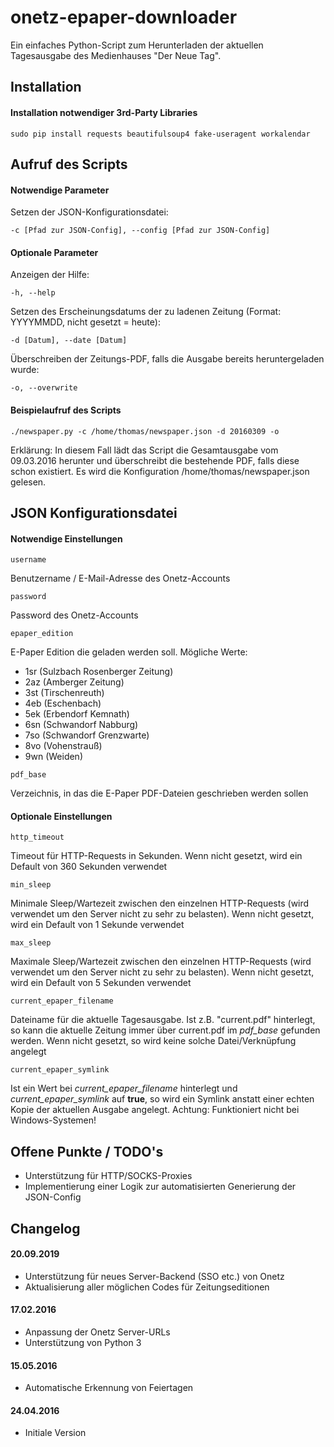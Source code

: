 # onetz-epaper-downloader
Ein einfaches Python-Script zum Herunterladen der aktuellen Tagesausgabe des Medienhauses "Der Neue Tag".

## Installation
#### Installation notwendiger 3rd-Party Libraries
```
sudo pip install requests beautifulsoup4 fake-useragent workalendar
```

## Aufruf des Scripts
#### Notwendige Parameter
Setzen der JSON-Konfigurationsdatei:
```
-c [Pfad zur JSON-Config], --config [Pfad zur JSON-Config]
```

#### Optionale Parameter
Anzeigen der Hilfe:
```
-h, --help
```
Setzen des Erscheinungsdatums der zu ladenen Zeitung (Format: YYYYMMDD, nicht gesetzt = heute):
```
-d [Datum], --date [Datum]
```
Überschreiben der Zeitungs-PDF, falls die Ausgabe bereits heruntergeladen wurde:
```
-o, --overwrite
```

#### Beispielaufruf des Scripts
```
./newspaper.py -c /home/thomas/newspaper.json -d 20160309 -o
```
Erklärung:
In diesem Fall lädt das Script die Gesamtausgabe vom 09.03.2016 herunter und überschreibt die bestehende PDF, falls diese schon existiert. Es wird die Konfiguration /home/thomas/newspaper.json gelesen.

## JSON Konfigurationsdatei
#### Notwendige Einstellungen
```
username
```
Benutzername / E-Mail-Adresse des Onetz-Accounts
```
password
```
Password des Onetz-Accounts
```
epaper_edition
```
E-Paper Edition die geladen werden soll. Mögliche Werte:
* 1sr (Sulzbach Rosenberger Zeitung)
* 2az (Amberger Zeitung)
* 3st (Tirschenreuth)
* 4eb (Eschenbach)
* 5ek (Erbendorf Kemnath)
* 6sn (Schwandorf Nabburg)
* 7so (Schwandorf Grenzwarte)
* 8vo (Vohenstrauß)
* 9wn (Weiden)
```
pdf_base
```
Verzeichnis, in das die E-Paper PDF-Dateien geschrieben werden sollen

#### Optionale Einstellungen
```
http_timeout
```
Timeout für HTTP-Requests in Sekunden. Wenn nicht gesetzt, wird ein Default von 360 Sekunden verwendet
```
min_sleep
```
Minimale Sleep/Wartezeit zwischen den einzelnen HTTP-Requests (wird verwendet um den Server nicht zu sehr zu belasten). Wenn nicht gesetzt, wird ein Default von 1 Sekunde verwendet
```
max_sleep
```
Maximale Sleep/Wartezeit zwischen den einzelnen HTTP-Requests (wird verwendet um den Server nicht zu sehr zu belasten). Wenn nicht gesetzt, wird ein Default von 5 Sekunden verwendet
```
current_epaper_filename
```
Dateiname für die aktuelle Tagesausgabe. Ist z.B. "current.pdf" hinterlegt, so kann die aktuelle Zeitung immer über current.pdf im *pdf_base* gefunden werden. Wenn nicht gesetzt, so wird keine solche Datei/Verknüpfung angelegt
```
current_epaper_symlink
```
Ist ein Wert bei *current_epaper_filename* hinterlegt und *current_epaper_symlink* auf **true**, so wird ein Symlink anstatt einer echten Kopie der aktuellen Ausgabe angelegt. Achtung: Funktioniert nicht bei Windows-Systemen!

## Offene Punkte / TODO's
- Unterstützung für HTTP/SOCKS-Proxies
- Implementierung einer Logik zur automatisierten Generierung der JSON-Config

## Changelog
#### 20.09.2019
- Unterstützung für neues Server-Backend (SSO etc.) von Onetz
- Aktualisierung aller möglichen Codes für Zeitungseditionen

#### 17.02.2016
- Anpassung der Onetz Server-URLs
- Unterstützung von Python 3

#### 15.05.2016
- Automatische Erkennung von Feiertagen

#### 24.04.2016
- Initiale Version

